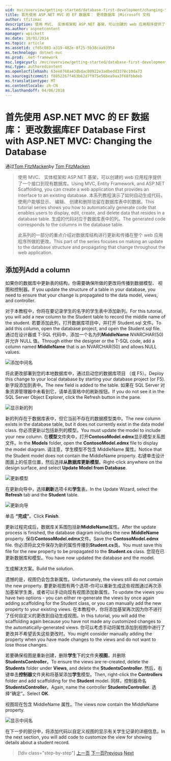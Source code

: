 ```yaml
---
uid: mvc/overview/getting-started/database-first-development/changing-the-database
title: 首先使用 ASP.NET MVC 的 EF 数据库： 更改数据库 |Microsoft 文档
author: tfitzmac
description: 使用 MVC、 实体框架和 ASP.NET 基架，可以创建的 web 应用程序提供了一个接口到现有数据库。 此教程系列...
ms.author: aspnetcontent
manager: wpickett
ms.date: 10/01/2014
ms.topic: article
ms.assetid: cfd5c083-a319-482e-8f25-5b38caa93954
ms.technology: dotnet-mvc
ms.prod: .net-framework
msc.legacyurl: /mvc/overview/getting-started/database-first-development/changing-the-database
msc.type: authoredcontent
ms.openlocfilehash: 63ee8768a43dbdac80922e3adbedd3378c10da73
ms.sourcegitcommit: f8852267f463b62d7f975e56bea9aa3f68fbbdeb
ms.translationtype: MT
ms.contentlocale: zh-CN
ms.lasthandoff: 04/06/2018
---
```

<a name="ef-database-first-with-aspnet-mvc-changing-the-database"></a><span data-ttu-id="dc1ac-104">首先使用 ASP.NET MVC 的 EF 数据库： 更改数据库</span><span class="sxs-lookup"><span data-stu-id="dc1ac-104">EF Database First with ASP.NET MVC: Changing the Database</span></span>
====================
<span data-ttu-id="dc1ac-105">通过[Tom FitzMacken](https://github.com/tfitzmac)</span><span class="sxs-lookup"><span data-stu-id="dc1ac-105">by [Tom FitzMacken](https://github.com/tfitzmac)</span></span>

> <span data-ttu-id="dc1ac-106">使用 MVC、 实体框架和 ASP.NET 基架，可以创建的 web 应用程序提供了一个接口到现有数据库。</span><span class="sxs-lookup"><span data-stu-id="dc1ac-106">Using MVC, Entity Framework, and ASP.NET Scaffolding, you can create a web application that provides an interface to an existing database.</span></span> <span data-ttu-id="dc1ac-107">本系列教程演示了如何自动生成代码，使用户能够显示、 编辑、 创建和删除驻留在数据库表中的数据。</span><span class="sxs-lookup"><span data-stu-id="dc1ac-107">This tutorial series shows you how to automatically generate code that enables users to display, edit, create, and delete data that resides in a database table.</span></span> <span data-ttu-id="dc1ac-108">生成的代码对应于数据库表中的列。</span><span class="sxs-lookup"><span data-stu-id="dc1ac-108">The generated code corresponds to the columns in the database table.</span></span>
> 
> <span data-ttu-id="dc1ac-109">此系列的一部分的重点介绍对数据库结构进行更新和传播在整个 web 应用程序所做的更改。</span><span class="sxs-lookup"><span data-stu-id="dc1ac-109">This part of the series focuses on making an update to the database structure and propagating that change throughout the web application.</span></span>


## <a name="add-a-column"></a><span data-ttu-id="dc1ac-110">添加列</span><span class="sxs-lookup"><span data-stu-id="dc1ac-110">Add a column</span></span>

<span data-ttu-id="dc1ac-111">如果你的数据库中更新表的结构，你需要确保所做的更改将传播到数据模型、 视图和控制器。</span><span class="sxs-lookup"><span data-stu-id="dc1ac-111">If you update the structure of a table in your database, you need to ensure that your change is propagated to the data model, views, and controller.</span></span>

<span data-ttu-id="dc1ac-112">对于本教程中，你将在要记录学生的名字的学生表中添加新列。</span><span class="sxs-lookup"><span data-stu-id="dc1ac-112">For this tutorial, you will add a new column to the Student table to record the middle name of the student.</span></span> <span data-ttu-id="dc1ac-113">若要添加此列，打开数据库项目中，并打开 Student.sql 文件。</span><span class="sxs-lookup"><span data-stu-id="dc1ac-113">To add this column, open the database project, and open the Student.sql file.</span></span> <span data-ttu-id="dc1ac-114">通过在设计器或 T-SQL 代码中，添加一个名为列**MiddleName** NVARCHAR(50) 并允许 NULL 值。</span><span class="sxs-lookup"><span data-stu-id="dc1ac-114">Through either the designer or the T-SQL code, add a column named **MiddleName** that is an NVARCHAR(50) and allows NULL values.</span></span>

![添加中间名](changing-the-database/_static/image1.png)

<span data-ttu-id="dc1ac-116">将此更改部署到您的本地数据库中，通过启动您的数据库项目 （或 F5）。</span><span class="sxs-lookup"><span data-stu-id="dc1ac-116">Deploy this change to your local database by starting your database project (or F5).</span></span> <span data-ttu-id="dc1ac-117">新字段添加到表中。</span><span class="sxs-lookup"><span data-stu-id="dc1ac-117">The new field is added to the table.</span></span> <span data-ttu-id="dc1ac-118">如果在 SQL Server 对象资源管理器中未看到它，请单击窗格中的刷新按钮。</span><span class="sxs-lookup"><span data-stu-id="dc1ac-118">If you do not see it in the SQL Server Object Explorer, click the Refresh button in the pane.</span></span>

![显示新的列](changing-the-database/_static/image2.png)

<span data-ttu-id="dc1ac-120">新的列存在于数据库表中，但它当前不存在的数据模型类中。</span><span class="sxs-lookup"><span data-stu-id="dc1ac-120">The new column exists in the database table, but it does not currently exist in the data model class.</span></span> <span data-ttu-id="dc1ac-121">你必须更新以包括新列的模型。</span><span class="sxs-lookup"><span data-stu-id="dc1ac-121">You must update the model to include your new column.</span></span> <span data-ttu-id="dc1ac-122">在**模型**文件夹中，打开**ContosoModel.edmx**显示模型关系图文件。</span><span class="sxs-lookup"><span data-stu-id="dc1ac-122">In the **Models** folder, open the **ContosoModel.edmx** file to display the model diagram.</span></span> <span data-ttu-id="dc1ac-123">请注意，学生模型不包含 MiddleName 属性。</span><span class="sxs-lookup"><span data-stu-id="dc1ac-123">Notice that the Student model does not contain the MiddleName property.</span></span> <span data-ttu-id="dc1ac-124">右键单击设计图面上的任意位置，然后选择**从数据库更新模型**。</span><span class="sxs-lookup"><span data-stu-id="dc1ac-124">Right-click anywhere on the design surface, and select **Update Model from Database**.</span></span>

![更新模型](changing-the-database/_static/image3.png)

<span data-ttu-id="dc1ac-126">在更新向导中，选择**刷新**选项卡和**学生**表。</span><span class="sxs-lookup"><span data-stu-id="dc1ac-126">In the Update Wizard, select the **Refresh** tab and the **Student** table.</span></span>

![更新向导](changing-the-database/_static/image4.png)

<span data-ttu-id="dc1ac-128">单击 **“完成”**。</span><span class="sxs-lookup"><span data-stu-id="dc1ac-128">Click **Finish**.</span></span>

<span data-ttu-id="dc1ac-129">更新过程完成后，数据库关系图包括新**MiddleName**属性。</span><span class="sxs-lookup"><span data-stu-id="dc1ac-129">After the update process is finished, the database diagram includes the new **MiddleName** property.</span></span> <span data-ttu-id="dc1ac-130">保存**ContosoModel.edmx**文件。</span><span class="sxs-lookup"><span data-stu-id="dc1ac-130">Save the **ContosoModel.edmx** file.</span></span> <span data-ttu-id="dc1ac-131">你必须将此文件保存为新的属性传播到**Student.cs**类。</span><span class="sxs-lookup"><span data-stu-id="dc1ac-131">You must save this file for the new property to be propagated to the **Student.cs** class.</span></span> <span data-ttu-id="dc1ac-132">您现在已更新数据库和模型。</span><span class="sxs-lookup"><span data-stu-id="dc1ac-132">You have now updated the database and the model.</span></span>

<span data-ttu-id="dc1ac-133">生成解决方案。</span><span class="sxs-lookup"><span data-stu-id="dc1ac-133">Build the solution.</span></span>

<span data-ttu-id="dc1ac-134">遗憾的是，视图仍会包含新属性。</span><span class="sxs-lookup"><span data-stu-id="dc1ac-134">Unfortunately, the views still do not contain the new property.</span></span> <span data-ttu-id="dc1ac-135">要更新视图有两个选项-你可以重新生成这些视图通过再次添加基架学生类，或者可以手动向现有视图添加新属性。</span><span class="sxs-lookup"><span data-stu-id="dc1ac-135">To update the views you have two options - you can either re-generate the views by once again adding scaffolding for the Student class, or you can manually add the new property to your existing views.</span></span> <span data-ttu-id="dc1ac-136">在本教程中，你将添加基架再次因为你不进行了任何自定义的更改到自动生成视图。</span><span class="sxs-lookup"><span data-stu-id="dc1ac-136">In this tutorial, you will add the scaffolding again because you have not made any customized changes to the automatically-generated views.</span></span> <span data-ttu-id="dc1ac-137">你可以考虑手动将属性添加到视图中进行了更改并不希望丢失这些更改时。</span><span class="sxs-lookup"><span data-stu-id="dc1ac-137">You might consider manually adding the property when you have made changes to the views and do not want to lose those changes.</span></span>

<span data-ttu-id="dc1ac-138">若要确保视图是重新创建，删除**学生**下的文件夹**视图**，并删除**StudentsController**。</span><span class="sxs-lookup"><span data-stu-id="dc1ac-138">To ensure the views are re-created, delete the **Students** folder under **Views**, and delete the **StudentsController**.</span></span> <span data-ttu-id="dc1ac-139">然后，右键单击**控制器**文件夹和将基架添加**学生**模型。</span><span class="sxs-lookup"><span data-stu-id="dc1ac-139">Then, right-click the **Controllers** folder and add scaffolding for the **Student** model.</span></span> <span data-ttu-id="dc1ac-140">同样，控制器命名**StudentsController**。</span><span class="sxs-lookup"><span data-stu-id="dc1ac-140">Again, name the controller **StudentsController**.</span></span> <span data-ttu-id="dc1ac-141">选择“确定”。</span><span class="sxs-lookup"><span data-stu-id="dc1ac-141">Select **OK**.</span></span>

<span data-ttu-id="dc1ac-142">视图现在包含 MiddleName 属性。</span><span class="sxs-lookup"><span data-stu-id="dc1ac-142">The views now contain the MiddleName property.</span></span>

![显示中间名](changing-the-database/_static/image5.png)

<span data-ttu-id="dc1ac-144">在下一步的部分中，将添加代码以自定义视图的显示有关学生记录的详细信息。</span><span class="sxs-lookup"><span data-stu-id="dc1ac-144">In the next section, you will add code to customize the view for showing details about a student record.</span></span>

> [!div class="step-by-step"]
> <span data-ttu-id="dc1ac-145">[上一页](generating-views.md)
> [下一页](customizing-a-view.md)</span><span class="sxs-lookup"><span data-stu-id="dc1ac-145">[Previous](generating-views.md)
[Next](customizing-a-view.md)</span></span>
